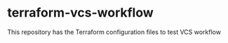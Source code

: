 # terraform-vcs-workflow
This repository has the Terraform configuration files to test VCS workflow
